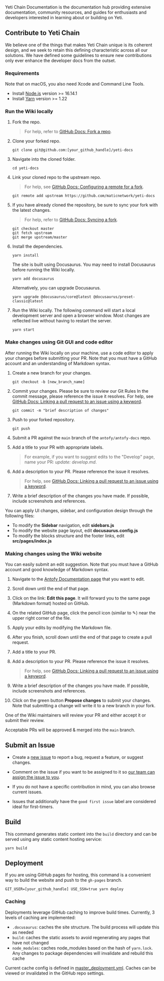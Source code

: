 

Yeti Chain Documentation is the documentation hub providing extensive documentation, community resources, and guides for enthusiasts and developers interested in learning about or building on Yeti.


## Contribute to Yeti Chain

We believe one of the things that makes Yeti Chain unique is its coherent design, and we seek to retain this defining 
characteristic across all our solutions. We have defined some guidelines to ensure new contributions only ever enhance the 
developer docs from the outset.

### Requirements

Note that on macOS, you also need Xcode and Command Line Tools.

* Install [Node.js](https://nodejs.org/en/download/) version >= 16.14.1
* Install [Yarn](https://yarnpkg.com/getting-started/install) version >= 1.22  

### Run the Wiki locally

1. Fork the repo. 
   > For help, refer to [GitHub Docs: Fork a repo](https://help.github.com/en/articles/fork-a-repo).
   
2. Clone your forked repo.
   
    ```
    git clone git@github.com:[your_github_handle]/yeti-docs
    ```

3. Navigate into the cloned folder.
   
    ```
    cd yeti-docs
    ```

4. Link your cloned repo to the upstream repo.
   > For help, see [GitHub Docs: Configuring a remote for a fork](https://docs.github.com/en/github/collaborating-with-issues-and-pull-requests/configuring-a-remote-for-a-fork).
   
    ```
    git remote add upstream https://github.com/maticnetwork/yeti-docs
    ```

5. If you have already cloned the repository, be sure to sync your fork with the latest changes. 
   > For help, refer to [GitHub Docs: Syncing a fork](https://docs.github.com/en/github/collaborating-with-issues-and-pull-requests/syncing-a-fork).

    ```
    git checkout master
    git fetch upstream
    git merge upstream/master
    ```

6. Install the dependencies.
   
    ```
    yarn install
    ```
    
   The site is built using Docusaurus. You may need to install Docusaurus before running the Wiki locally.

   ```
   yarn add docusaurus
   ```
   
   Alternatively, you can upgrade Docusaurus.

   ```
   yarn upgrade @docusaurus/core@latest @docusaurus/preset-classic@latest
   ```

7. Run the Wiki locally. 
   The following command will start a local development server and open a browser window. 
   Most changes are reflected live without having to restart the server.

    ```
    yarn start
    ```

### Make changes using Git GUI and code editor

After running the Wiki locally on your machine, use a code editor to apply your changes before submitting 
your PR. Note that you must have a GitHub account and an understanding of Markdown syntax.

1. Create a new branch for your changes.
   
    ```
    git checkout -b [new_branch_name]
    ```

2. Commit your changes. Please be sure to review our Git Rules
   In the commit message, please reference the issue it resolves. 
   For help, see [GitHub Docs: Linking a pull request to an issue using a keyword](https://docs.github.com/en/free-pro-team@latest/github/managing-your-work-on-github/linking-a-pull-request-to-an-issue#linking-a-pull-request-to-an-issue-using-a-keyword).

    ```
    git commit -m "brief description of changes"
    ```

3. Push to your forked repository.
   
    ```
    git push
    ```

4. Submit a PR against the `main` branch of the `antofy/antofy-docs` repo.
   
5. Add a title to your PR with appropriate labels.
   > For example, if you want to suggest edits to the "Develop" page, name your PR: *update: develop.md*.
   
6. Add a description to your PR. Please reference the issue it resolves. 
   > For help, see [GitHub Docs: Linking a pull request to an issue using a keyword](https://docs.github.com/en/free-pro-team@latest/github/managing-your-work-on-github/linking-a-pull-request-to-an-issue#linking-a-pull-request-to-an-issue-using-a-keyword).
   
7. Write a brief description of the changes you have made. If possible, include screenshots and references.

You can apply UI changes, sidebar, and configuration design through the following files:

- To modify the **Sidebar** navigation, edit **sidebars.js**
- To modify the website page layout, edit **docusaurus.config.js**
- To modify the blocks structure and the footer links, edit **src/pages/index.js**

### Making changes using the Wiki website

You can easily submit an edit suggestion. Note that you must have a GitHub account and good knowledge of Markdown syntax.

1. Navigate to the [Antofy Documentation page](https://docs.antofy.io) that you want to edit.

2. Scroll down until the end of that page.

3. Click on the link: **Edit this page**. It will forward you to the same page (Markdown format) hosted on GitHub.

4. On the related GitHub page, click the pencil icon (similar to ✎) near the upper right corner of the file.

5. Apply your edits by modifying the Markdown file.

6. After you finish, scroll down until the end of that page to create a pull request.

7. Add a title to your PR.

8. Add a description to your PR. Please reference the issue it resolves.
   > For help, see [GitHub Docs: Linking a pull request to an issue using a keyword](https://docs.github.com/en/free-pro-team@latest/github/managing-your-work-on-github/linking-a-pull-request-to-an-issue#linking-a-pull-request-to-an-issue-using-a-keyword).

9.  Write a brief description of the changes you have made. If possible, include screenshots and references.

10. Click on the green button **Propose changes** to submit your changes. Note that submitting a change will write 
    it to a new branch in your fork.

One of the Wiki maintainers will review your PR and either accept it or submit their review.

Acceptable PRs will be approved & merged into the `main` branch.

## Submit an Issue

- Create a [new issue](https://github.com/sntofy/antofy-docs/issues/new/choose) to report a bug, request a feature, 
  or suggest changes.

- Comment on the issue if you want to be assigned to it so [our team can assign the issue to you](https://github.blog/2019-06-25-assign-issues-to-issue-commenters/).

- If you do not have a specific contribution in mind, you can also browse current issues.

- Issues that additionally have the `good first issue` label are considered ideal for first-timers.

## Build

This command generates static content into the `build` directory and can be served using any static content hosting 
service:

```
yarn build
```

## Deployment

If you are using GitHub pages for hosting, this command is a convenient way to build the website and push to the 
`gh-pages` branch.

```
GIT_USER=[your_github_handle] USE_SSH=true yarn deploy
```

### Caching

Deployments leverage GitHub caching to improve build times. Currently, 3 levels of caching are 
implemented:

- `.docusaurus`: caches the site structure. The build process will update this as needed
- `build`: caches the static assets to avoid regenerating any pages that have not changed
- `node_modules`: caches node_modules based on the hash of `yarn.lock`. Any changes to package dependencies will invalidate and rebuild this cache

Current cache config is defined in [master_deployment.yml](.github/workflows/master_deployment.yml#39). Caches can be viewed or invalidated in the 
GitHub repo settings.
